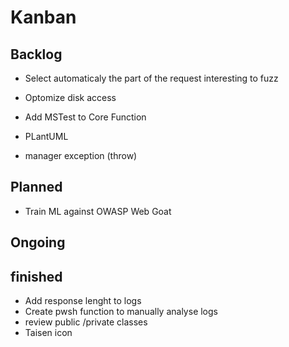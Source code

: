 # Kanban



## Backlog

* Select automaticaly the part of the request interesting to fuzz

* Optomize disk access

* Add MSTest to Core Function

* PLantUML

* manager exception (throw)



## Planned


* Train ML against OWASP Web Goat


## Ongoing




## finished


* Add response lenght to logs
* Create pwsh function to manually analyse logs
* review public /private classes
* Taisen icon
